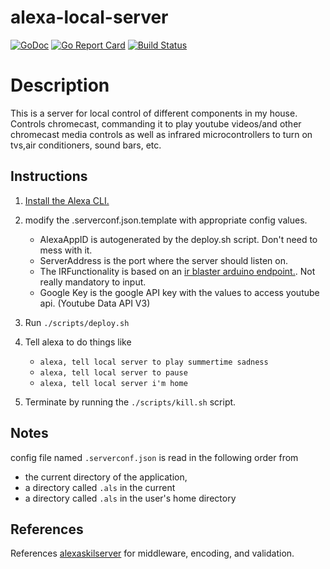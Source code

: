 
# alexa-local-server

[![GoDoc](https://godoc.org/github.com/AndreasAbdi/alexa-local-server?status.png)](http://godoc.org/github.com/AndreasAbdi/alexa-local-server)
[![Go Report Card](https://goreportcard.com/badge/github.com/AndreasAbdi/alexa-local-server)](https://goreportcard.com/report/github.com/AndreasAbdi/alexa-local-server)
[![Build Status](https://travis-ci.org/AndreasAbdi/alexa-local-server.svg?branch=master)](https://travis-ci.org/AndreasAbdi/alexa-local-server)

# Description

This is a server for local control of different components in my house. Controls chromecast, commanding it to play youtube videos/and other chromecast media controls as well as infrared microcontrollers to turn on tvs,air conditioners, sound bars, etc.

## Instructions

1. [Install the Alexa CLI.](https://developer.amazon.com/docs/smapi/quick-start-alexa-skills-kit-command-line-interface.html)

2. modify the .serverconf.json.template with appropriate config values.

    - AlexaAppID is autogenerated by the deploy.sh script. Don't need to mess with it.
    - ServerAddress is the port where the server should listen on.
    - The IRFunctionality is based on an [ir blaster arduino endpoint.](https://github.com/mdhiggins/ESP8266-HTTP-IR-Blaster/). Not really mandatory to input.
    - Google Key is the google API key with the values to access youtube api. (Youtube Data API V3)

3. Run `./scripts/deploy.sh`

4. Tell alexa to do things like

    - `alexa, tell local server to play summertime sadness`
    - `alexa, tell local server to pause`
    - `alexa, tell local server i'm home`

5. Terminate by running the `./scripts/kill.sh` script.

## Notes

config file named `.serverconf.json` is read in the following order from

- the current directory of the application,
- a directory called `.als` in the current
- a directory called `.als` in the user's home directory

## References

References [alexaskilserver](https://github.com/mikeflynn/go-alexa/blob/master/skillserver/skillserver.go) for middleware, encoding, and validation.
